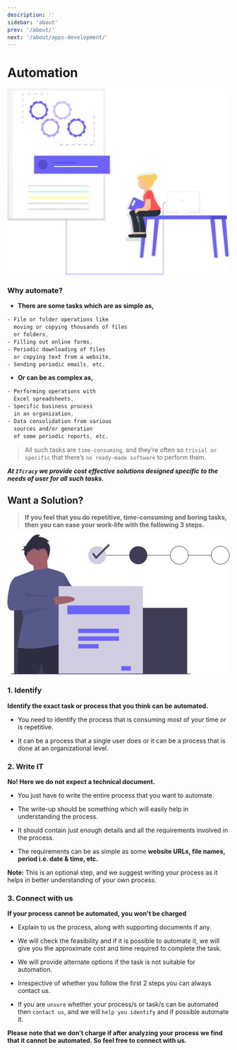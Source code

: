 ```yaml
---
description: ''
sidebar: 'about'
prev: '/about/'
next: '/about/apps-development/'
---
```


# Automation

![Automation](../../src/assets/automation_hero.svg)

### Why automate?

- **There are some tasks which are as simple as,**

```css
- File or folder operations like
  moving or copying thousands of files
  or folders,
- Filling out online forms,
- Periodic downloading of files
  or copying text from a website,
- Sending periodic emails, etc.
```

- **Or can be as complex as,**
```css
- Performing operations with
  Excel spreadsheets,
- Specific business process
  in an organization,
- Data consolidation from various
  sources and/or generation
  of some periodic reports, etc.
```

> All such tasks are `time-consuming`, and they’re often so `trivial or specific` that there’s `no ready-made software` to perform them.


***At `ITcracy` we provide cost effective solutions designed specific to the needs of user for all such tasks.***

## Want a Solution?
> **If you feel that you do repetitive, time-consuming and boring tasks, then you can ease your work-life with the following 3 steps.**

![Repetitive Process](../../src/assets/automation_steps.svg)

### 1. Identify

**Identify the exact task or process that you think can be automated.**

- You need to identify the process that is consuming most of your time or is repetitive.

- It can be a process that a single user does or it can be a process that is done at an organizational level.

### 2. Write IT

**No! Here we do not expect a technical document.**

- You just have to write the entire process that you want to automate.

- The write-up should be something which will easily help in understanding the process.

- It should contain just enough details and all the requirements involved in the process.

- The requirements can be as simple as some **website URLs, file names, period i.e. date & time, etc.**


**Note:** This is an optional step, and we suggest writing your process as it helps in better understanding of your own process.

### 3. Connect with us

**If your process cannot be automated, you won't be charged**

- Explain to us the process, along with supporting documents if any.

- We will check the feasibility and if it is possible to automate it, we will give you the approximate cost and time required to complete the task.

- We will provide alternate options if the task is not suitable for automation.

- Irrespective of whether you follow the first 2 steps you can always contact us.

- If you are `unsure` whether your process/s or task/s can be automated then `contact us`, and we will `help you identify` and if possible automate it.

**Please note that we don't charge if after analyzing your process we find that it cannot be automated. So feel free to connect with us.**
